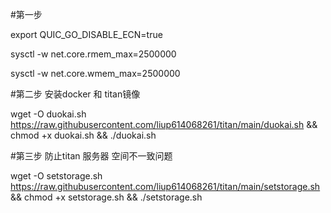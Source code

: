 #第一步

export QUIC_GO_DISABLE_ECN=true

sysctl -w net.core.rmem_max=2500000

sysctl -w net.core.wmem_max=2500000




#第二步 安装docker 和 titan镜像


wget -O duokai.sh https://raw.githubusercontent.com/liup614068261/titan/main/duokai.sh && chmod +x duokai.sh && ./duokai.sh




#第三步 防止titan 服务器 空间不一致问题


wget -O setstorage.sh https://raw.githubusercontent.com/liup614068261/titan/main/setstorage.sh && chmod +x setstorage.sh && ./setstorage.sh
